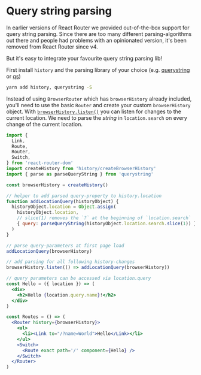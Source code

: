 # Query string parsing

In earlier versions of React Router we provided out-of-the-box support for query string parsing. Since there are too many different parsing-algorithms out there and people had problems with an opinionated version, it's been removed from React Router since v4.

But it's easy to integrate your favourite query string parsing lib!

First install `history` and the parsing library of your choice (e.g. [querystring](https://www.npmjs.com/package/querystring) or [qs](https://www.npmjs.com/package/qs))

```sh
yarn add history, querystring -S
```

Instead of using `BrowserRouter` which has `browserHistory` already included, you'll need to use the basic `Router` and create your custom `browserHistory` object. With [`browserHistory.listen()`](https://github.com/reacttraining/history#listening) you can listen for changes to the current location. We need to parse the *string* in `location.search` on every change of the current location.

```jsx
import {
  Link,
  Route,
  Router,
  Switch,
} from 'react-router-dom'
import createHistory from 'history/createBrowserHistory'
import { parse as parseQueryString } from 'querystring'

const browserHistory = createHistory()

// helper to add parsed query-property to history.location
function addLocationQuery(historyObject) {
  historyObject.location = Object.assign(
    historyObject.location,
    // slice(1) removes the `?` at the beginning of `location.search`
    { query: parseQueryString(historyObject.location.search.slice(1)) },
  )
}

// parse query-parameters at first page load
addLocationQuery(browserHistory)

// add parsing for all following history-changes
browserHistory.listen(() => addLocationQuery(browserHistory))

// query parameters can be accessed via location.query
const Hello = ({ location }) => (
  <div>
    <h2>Hello {location.query.name}!</h2>
  </div>
)

const Routes = () => (
  <Router history={browserHistory}>
    <ul>
      <li><Link to="/?name=World">Hello</Link></li>
    </ul>
    <Switch>
      <Route exact path='/' component={Hello} />
    </Switch>
  </Router>
)

```